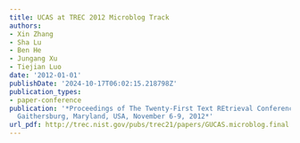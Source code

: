 ```yaml
---
title: UCAS at TREC 2012 Microblog Track
authors:
- Xin Zhang
- Sha Lu
- Ben He
- Jungang Xu
- Tiejian Luo
date: '2012-01-01'
publishDate: '2024-10-17T06:02:15.218798Z'
publication_types:
- paper-conference
publication: '*Proceedings of The Twenty-First Text REtrieval Conference, TREC 2012,
  Gaithersburg, Maryland, USA, November 6-9, 2012*'
url_pdf: http://trec.nist.gov/pubs/trec21/papers/GUCAS.microblog.final.pdf
---
```

